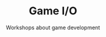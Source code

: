 ---
layout: project
title: Game I/O
subtitle: Workshops about game development
key: game-io
thumb: /assets/img/projects/game-io.jpg
permalink: /projects/game-io
description: >-
    A workshop I gave during my time in Sweden.
    It covers the basics of game development using Phaser.
time_format: "%-d %b %Y"
started: 2019-02-20
ended: 2019-03-12
language: 
    - javascript:
        frameworks:
            - Phaser
    - ruby:
        frameworks:
            - Jekyll
featured: true
status: done
links: 
    - type: github
      url: https://github.com/Hubben-Amal/game-io-workshops
      text: Source
    - type: web
      url: https://hubben-amal.github.io/game-io-workshops/
      text: Workshops
tags: 
    - game development
    - web
    - workshop
    - pixel art
---